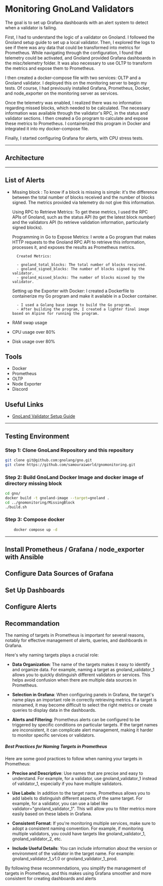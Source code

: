 # Monitoring GnoLand Validators

The goal is to set up Grafana dashboards with an alert system to detect when a validator is failing.

First, I had to understand the logic of a validator on Gnoland. I followed the Gnoland setup guide to set up a local validator. Then, I explored the logs to see if there was any data that could be transformed into metrics for Prometheus. While navigating through the configuration, I found that telemetry could be activated, and Gnoland provided Grafana dashboards in the misc/telemetry folder. It was also necessary to use OLTP to transform the metrics and expose them to Prometheus.

I then created a docker-compose file with two services: OLTP and a Gnoland validator. I deployed this on the monitoring server to begin my tests. Of course, I had previously installed Grafana, Prometheus, Docker, and node_exporter on the monitoring server as services.

Once the telemetry was enabled, I realized there was no information regarding missed blocks, which needed to be calculated. The necessary information was available through the validator's RPC, in the status and validator sections. I then created a Go program to calculate and expose these metrics to Prometheus. I containerized this program in Docker and integrated it into my docker-compose file.

Finally, I started configuring Grafana for alerts, with CPU stress tests.

---

## Architecture

---

## List of Alerts

- Missing block :
    To know if a block is missing is simple: it's the difference between the total number of blocks received and the number of blocks signed. The metrics provided via telemetry do not give this information.

    Using RPC to Retrieve Metrics:
     To get these metrics, I used the RPC APIs of Gnoland, such as the status API (to get the latest block number) and the validators API (to retrieve validation information, particularly signed blocks).

    Programming in Go to Expose Metrics: I wrote a Go program that makes HTTP requests to the Gnoland RPC API to retrieve this information, processes it, and exposes the results as Prometheus metrics.

        Created Metrics:

        - gnoland_total_blocks: The total number of blocks received.
        - gnoland_signed_blocks: The number of blocks signed by the validator.
        - gnoland_missed_blocks: The number of blocks missed by the validator.

    Setting up the Exporter with Docker: I created a Dockerfile to containerize my Go program and make it available in a Docker container.

        - I used a Golang base image to build the Go program.
        - After building the program, I created a lighter final image based on Alpine for running the program.

- RAM swap usage
- CPU usage over 80%
- Disk usage over 80%

## Tools

- Docker
- Prometheus
- OLTP
- Node Exporter
- Discord

## Useful Links

- [GnoLand Validator Setup Guide](https://docs.gno.land/gno-infrastructure/validators/validators-setting-up-a-new-chain)

---

## Testing Environment

### Step 1: Clone GnoLand Repository and this repository

```sh
git clone git@github.com:gnolang/gno.git
git clone https://github.com/samouraiworld/gnomonitoring.git

```

### Step 2: Build GnoLand Docker Image and docker image of directory missing block

```sh
cd gno/
docker build -t gnoland-image --target=gnoland .
cd ../gnomonitoring/MissingBlock
./build.sh 
```

### Step 3: Compose docker

```sh
    docker compose up -d 
```

---

## Install Prometheus / Grafana / node_exporter with Ansible

## Configure Data Sources of Grafana

## Set Up Dashboards

## Configure Alerts

## Recommandation

The naming of targets in Prometheus is important for several reasons, notably for effective management of alerts, queries, and dashboards in Grafana.

Here's why naming targets plays a crucial role:

- **Data Organization**: The name of the targets makes it easy to identify and organize data. For example, naming a target as gnoland_validator_1 allows you to quickly distinguish different validators or services. This helps avoid confusion when there are multiple data sources in Prometheus.

- **Selection in Grafana**: When configuring panels in Grafana, the target's name plays an important role in correctly retrieving metrics. If a target is misnamed, it may become difficult to select the right metrics or create queries to display data in the dashboards.

- **Alerts and Filtering**: Prometheus alerts can be configured to be triggered by specific conditions on particular targets. If the target names are inconsistent, it can complicate alert management, making it harder to monitor specific services or validators.

##### Best Practices for Naming Targets in Prometheus

Here are some good practices to follow when naming your targets in Prometheus:

- **Precise and Descriptive**: Use names that are precise and easy to understand. For example, for a validator, use gnoland_validator_1 instead of validator_1, especially if you have multiple validators.

- **Use Labels**: In addition to the target name, Prometheus allows you to add labels to distinguish different aspects of the same target. For example, for a validator, you can use a label like validator="gnoland_validator_1". This will allow you to filter metrics more easily based on these labels in Grafana.

- **Consistent Format**: If you're monitoring multiple services, make sure to adopt a consistent naming convention. For example, if monitoring multiple validators, you could have targets like gnoland_validator_1, gnoland_validator_2, etc.

- **Include Useful Details**: You can include information about the version or environment of the validator in the target name. For example: gnoland_validator_1_v1.0 or gnoland_validator_1_prod.

By following these recommendations, you simplify the management of targets in Prometheus, and this makes using Grafana smoother and more consistent for creating dashboards and alerts
